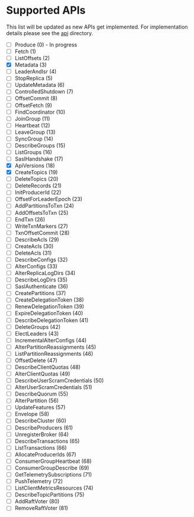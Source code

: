 # Supported APIs

This list will be updated as new APIs get implemented. For implementation details please see the [api](api/) directory. 

- [ ] Produce (0) - In progress
- [ ] Fetch	(1)
- [ ] ListOffsets (2)
- [x] Metadata (3)
- [ ] LeaderAndIsr (4)
- [ ] StopReplica (5)
- [ ] UpdateMetadata (6)
- [ ] ControlledShutdown (7)
- [ ] OffsetCommit (8)
- [ ] OffsetFetch (9)
- [ ] FindCoordinator (10)
- [ ] JoinGroup (11)
- [ ] Heartbeat (12)
- [ ] LeaveGroup (13)
- [ ] SyncGroup (14)
- [ ] DescribeGroups (15)
- [ ] ListGroups (16)
- [ ] SaslHandshake (17)
- [x] ApiVersions (18)
- [x] CreateTopics (19)
- [ ] DeleteTopics (20)
- [ ] DeleteRecords (21)
- [ ] InitProducerId (22)
- [ ] OffsetForLeaderEpoch (23)
- [ ] AddPartitionsToTxn (24)
- [ ] AddOffsetsToTxn (25)
- [ ] EndTxn (26)
- [ ] WriteTxnMarkers (27)
- [ ] TxnOffsetCommit (28)
- [ ] DescribeAcls (29)
- [ ] CreateAcls (30)
- [ ] DeleteAcls (31)
- [ ] DescribeConfigs (32)
- [ ] AlterConfigs (33)
- [ ] AlterReplicaLogDirs (34)
- [ ] DescribeLogDirs (35)
- [ ] SaslAuthenticate (36)
- [ ] CreatePartitions (37)
- [ ] CreateDelegationToken (38)
- [ ] RenewDelegationToken (39)
- [ ] ExpireDelegationToken (40)
- [ ] DescribeDelegationToken (41)
- [ ] DeleteGroups (42)
- [ ] ElectLeaders (43)
- [ ] IncrementalAlterConfigs (44)
- [ ] AlterPartitionReassignments (45)
- [ ] ListPartitionReassignments (46)
- [ ] OffsetDelete (47)
- [ ] DescribeClientQuotas (48)
- [ ] AlterClientQuotas (49)
- [ ] DescribeUserScramCredentials (50)
- [ ] AlterUserScramCredentials (51)
- [ ] DescribeQuorum (55)
- [ ] AlterPartition (56)
- [ ] UpdateFeatures (57)
- [ ] Envelope (58)
- [ ] DescribeCluster (60)
- [ ] DescribeProducers (61)
- [ ] UnregisterBroker (64)
- [ ] DescribeTransactions (65)
- [ ] ListTransactions (66)
- [ ] AllocateProducerIds (67)
- [ ] ConsumerGroupHeartbeat (68)
- [ ] ConsumerGroupDescribe (69)
- [ ] GetTelemetrySubscriptions (71)
- [ ] PushTelemetry (72)
- [ ] ListClientMetricsResources (74)
- [ ] DescribeTopicPartitions (75)
- [ ] AddRaftVoter (80)
- [ ] RemoveRaftVoter (81)
